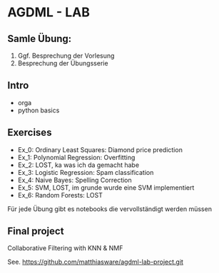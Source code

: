 # AGDML - LAB

## Samle Übung:

1) Ggf. Besprechung der Vorlesung
2) Besprechung der Übungsserie

## Intro
- orga
- python basics

## Exercises
- Ex_0: Ordinary Least Squares: Diamond price prediction 
- Ex_1: Polynomial Regression: Overfitting
- Ex_2: LOST, ka was ich da gemacht habe
- Ex_3: Logistic Regression: Spam classification
- Ex_4: Naive Bayes: Spelling Correction
- Ex_5: SVM, LOST, im grunde wurde eine SVM implementiert
- Ex_6: Random Forests: LOST

Für jede Übung gibt es notebooks die vervollständigt werden müssen


## Final project
Collaborative Filtering with KNN & NMF

See. https://github.com/matthiasware/agdml-lab-project.git
